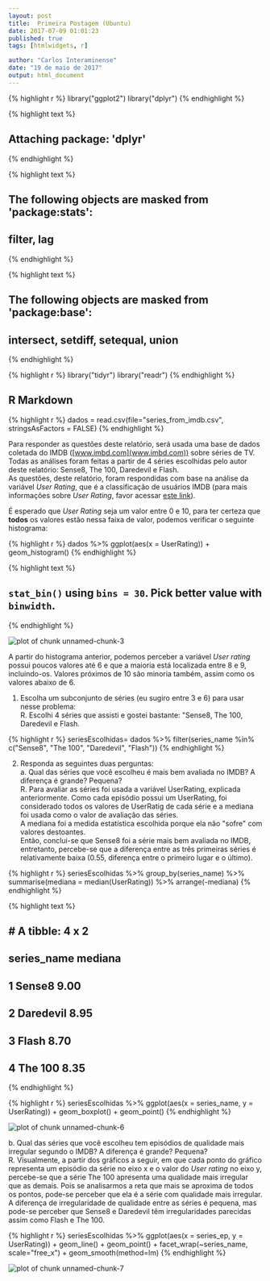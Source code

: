 ```yaml
---
layout: post
title:  Primeira Postagem (Ubuntu)
date: 2017-07-09 01:01:23
published: true
tags: [htmlwidgets, r]

author: "Carlos Interaminense"
date: "19 de maio de 2017"
output: html_document
---
```



{% highlight r %}
library("ggplot2")
library("dplyr")
{% endhighlight %}



{% highlight text %}
## 
## Attaching package: 'dplyr'
{% endhighlight %}



{% highlight text %}
## The following objects are masked from 'package:stats':
## 
##     filter, lag
{% endhighlight %}



{% highlight text %}
## The following objects are masked from 'package:base':
## 
##     intersect, setdiff, setequal, union
{% endhighlight %}



{% highlight r %}
library("tidyr")
library("readr")
{% endhighlight %}



## R Markdown


{% highlight r %}
dados = read.csv(file="series_from_imdb.csv", stringsAsFactors = FALSE)
{% endhighlight %}

Para responder as questões deste relatório, será usada uma base de dados coletada do IMDB ([www.imbd.com](www.imbd.com)) sobre séries de TV.  
Todas as análises foram feitas a partir de 4 séries escolhidas pelo autor deste relatório: Sense8, The 100, Daredevil e Flash.  
As questões, deste relatório, foram respondidas com base na análise da variável *User Rating*, que é a classificação de usuários IMDB (para mais informações sobre *User Rating*, favor acessar [este link](http://www.imdb.com/help/show_leaf?votestopfaq)).  

É esperado que *User Rating* seja um valor entre 0 e 10, para ter certeza que **todos** os valores estão nessa faixa de valor, podemos verificar o seguinte histograma:


{% highlight r %}
dados %>%
  ggplot(aes(x = UserRating)) + 
  geom_histogram()
{% endhighlight %}



{% highlight text %}
## `stat_bin()` using `bins = 30`. Pick better value with `binwidth`.
{% endhighlight %}

![plot of chunk unnamed-chunk-3](/figure/source/problema-1-cp-1/2017-07-09-primeira-analise/unnamed-chunk-3-1.png)

A partir do histograma anterior, podemos perceber a variável *User rating* possui poucos valores até 6 e que a maioria está localizada entre 8 e 9, incluindo-os. Valores próximos de 10 são minoria também, assim como os valores abaixo de 6.

1) Escolha um subconjunto de séries (eu sugiro entre 3 e 6) para usar nesse problema:  
   R. Escolhi 4 séries que assisti e gostei bastante: "Sense8, The 100, Daredevil e Flash.

{% highlight r %}
seriesEscolhidas=  dados %>% filter(series_name %in% c("Sense8", "The 100", "Daredevil", "Flash"))
{% endhighlight %}

2) Responda as seguintes duas perguntas:  
a. Qual das séries que você escolheu é mais bem avaliada no IMDB? A diferença é grande? Pequena?  
  R. Para avaliar as séries foi usada a variável UserRating, explicada anteriormente. Como cada episódio possui um UserRating, foi considerado todos os valores de UserRatig de cada série e a mediana foi usada como o valor de avaliação das séries.  
  A mediana foi a medida estatística escolhida porque ela não "sofre" com valores destoantes.  
  Então, conclui-se que Sense8 foi a série mais bem avaliada no IMDB, entretanto, percebe-se que a diferença entre as três primeiras séries é relativamente baixa (0.55, diferença entre o primeiro lugar e o último).  


{% highlight r %}
seriesEscolhidas %>% 
  group_by(series_name) %>%
    summarise(mediana = median(UserRating)) %>%
      arrange(-mediana)
{% endhighlight %}



{% highlight text %}
## # A tibble: 4 x 2
##   series_name mediana
##         <chr>   <dbl>
## 1      Sense8    9.00
## 2   Daredevil    8.95
## 3       Flash    8.70
## 4     The 100    8.35
{% endhighlight %}


{% highlight r %}
seriesEscolhidas %>%
  ggplot(aes(x = series_name, y = UserRating)) +
  geom_boxplot() +
  geom_point()
{% endhighlight %}

![plot of chunk unnamed-chunk-6](/figure/source/problema-1-cp-1/2017-07-09-primeira-analise/unnamed-chunk-6-1.png)

b. Qual das séries que você escolheu tem episódios de qualidade mais irregular segundo o IMDB? A diferença é grande? Pequena?  
  R.  Visualmente, a partir dos gráficos a seguir, em que cada ponto do gráfico representa um episódio da série no eixo x e o valor do *User rating* no eixo y, percebe-se que a série The 100 apresenta uma qualidade mais irregular que as demais. Pois se analisarmos a reta que mais se aproxima de todos os pontos, pode-se perceber que ela é a série com qualidade mais irregular.  
  A diferença de irregularidade de qualidade entre as séries é pequena, mas pode-se perceber que Sense8 e Daredevil têm irregularidades parecidas assim como Flash e The 100.
  

{% highlight r %}
seriesEscolhidas %>%
  ggplot(aes(x = series_ep, y = UserRating)) + 
  geom_line() + 
  geom_point() +
  facet_wrap(~series_name, scale="free_x") +
  geom_smooth(method=lm)
{% endhighlight %}

![plot of chunk unnamed-chunk-7](/figure/source/problema-1-cp-1/2017-07-09-primeira-analise/unnamed-chunk-7-1.png)
